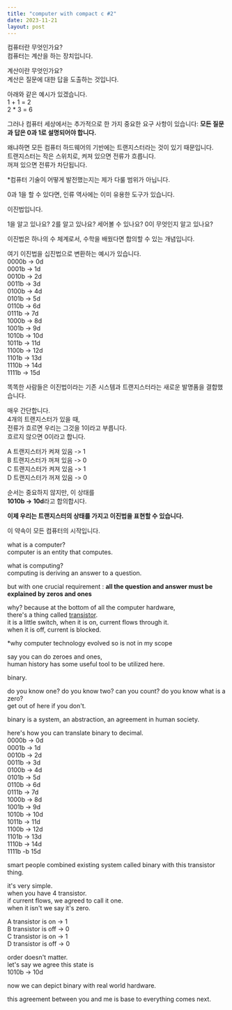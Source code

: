 ```yaml
---
title: "computer with compact c #2"
date: 2023-11-21
layout: post
---
```


컴퓨터란 무엇인가요?  
컴퓨터는 계산을 하는 장치입니다.  
  
계산이란 무엇인가요?  
계산은 질문에 대한 답을 도출하는 것입니다.  
  
아래와 같은 예시가 있겠습니다.  
1 + 1 = 2  
2 * 3 = 6  
  
그러나 컴퓨터 세상에서는 추가적으로 한 가지 중요한 요구 사항이 있습니다: **모든 질문과 답은 0과 1로 설명되어야 합니다.**  
  
왜냐하면 모든 컴퓨터 하드웨어의 기반에는 트랜지스터라는 것이 있기 때문입니다.  
트랜지스터는 작은 스위치로, 켜져 있으면 전류가 흐릅니다.  
꺼져 있으면 전류가 차단됩니다.  
  
*컴퓨터 기술이 어떻게 발전했는지는 제가 다룰 범위가 아닙니다.  
  
0과 1을 할 수 있다면, 인류 역사에는 이미 유용한 도구가 있습니다.  
  
이진법입니다.  
  
1을 알고 있나요? 2를 알고 있나요? 세어볼 수 있나요? 0이 무엇인지 알고 있나요?  
  
이진법은 하나의 수 체계로서, 수학을 배웠다면 합의할 수 있는 개념입니다.  
  
여기 이진법을 십진법으로 변환하는 예시가 있습니다.  
0000b -> 0d  
0001b -> 1d  
0010b -> 2d  
0011b -> 3d  
0100b -> 4d  
0101b -> 5d  
0110b -> 6d  
0111b -> 7d  
1000b -> 8d  
1001b -> 9d  
1010b -> 10d  
1011b -> 11d  
1100b -> 12d  
1101b -> 13d  
1110b -> 14d  
1111b -> 15d  

    
똑똑한 사람들은 이진법이라는 기존 시스템과 트랜지스터라는 새로운 발명품을 결합했습니다.  
  
매우 간단합니다.  
4개의 트랜지스터가 있을 때,  
전류가 흐르면 우리는 그것을 1이라고 부릅니다.  
흐르지 않으면 0이라고 합니다.  
  
A 트랜지스터가 켜져 있음 -> 1  
B 트랜지스터가 꺼져 있음 -> 0  
C 트랜지스터가 켜져 있음 -> 1  
D 트랜지스터가 꺼져 있음 -> 0  
  
순서는 중요하지 않지만, 이 상태를  
**1010b -> 10d**라고 합의합시다.  
  
**이제 우리는 트랜지스터의 상태를 가지고 이진법을 표현할 수 있습니다.**  
  
이 약속이 모든 컴퓨터의 시작입니다.  
  
what is a computer?  
computer is an entity that computes.  
  
what is computing?  
computing is deriving an answer to a question.  
  
but with one crucial requirement : **all the question and answer must be explained by zeros and ones**  
 
why? because at the bottom of all the computer hardware,   
there's a thing called [transistor]([https://en.wikipedia.org/wiki/Transister](https://en.wikipedia.org/wiki/Transistor)https://en.wikipedia.org/wiki/Transistor).  
it is a little switch, when it is on, current flows through it.  
when it is off, current is blocked.  
  
*why computer technology evolved so is not in my scope  
  
say you can do zeroes and ones,   
human history has some useful tool to be utilized here.  
  
binary.  
  
do you know one? do you know two? can you count? do you know what is a zero?  
get out of here if you don't.  
  
binary is a system, an abstraction, an agreement in human society.  
  
here's how you can translate binary to decimal.  
0000b -> 0d  
0001b -> 1d  
0010b -> 2d  
0011b -> 3d  
0100b -> 4d  
0101b -> 5d  
0110b -> 6d  
0111b -> 7d  
1000b -> 8d  
1001b -> 9d  
1010b -> 10d  
1011b -> 11d  
1100b -> 12d  
1101b -> 13d  
1110b -> 14d  
1111b -b 15d  
  
smart people combined existing system called binary with this transistor thing.  
  
it's very simple.  
when you have 4 transistor.  
if current flows, we agreed to call it one.  
when it isn't we say it's zero.  
  
A transistor is on  -> 1  
B transistor is off -> 0  
C transistor is on  -> 1  
D transistor is off -> 0  
  
order doesn't matter.  
let's say we agree this state is   
1010b -> 10d  
  
now we can depict binary with real world hardware.  
  
this agreement between you and me is base to everything comes next.  

  

